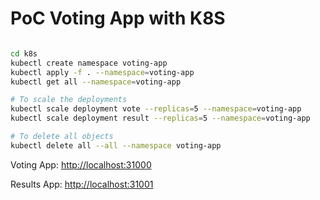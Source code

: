 # PoC Voting App with K8S

```bash

cd k8s
kubectl create namespace voting-app
kubectl apply -f . --namespace=voting-app
kubectl get all --namespace=voting-app

# To scale the deployments
kubectl scale deployment vote --replicas=5 --namespace=voting-app
kubectl scale deployment result --replicas=5 --namespace=voting-app

# To delete all objects
kubectl delete all --all --namespace voting-app

```

Voting App: <http://localhost:31000>

Results App: <http://localhost:31001>

